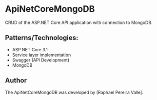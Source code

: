 # ApiNetCoreMongoDB
CRUD of the ASP.NET Core API application with connection to MongoDB.

## Patterns/Technologies:
* ASP.NET Core 3.1
* Service layer implementation
* Swagger (API Development)
* MongoDB

## Author

The ApiNetCoreMongoDB was developed by [Raphael Pereira Valle].